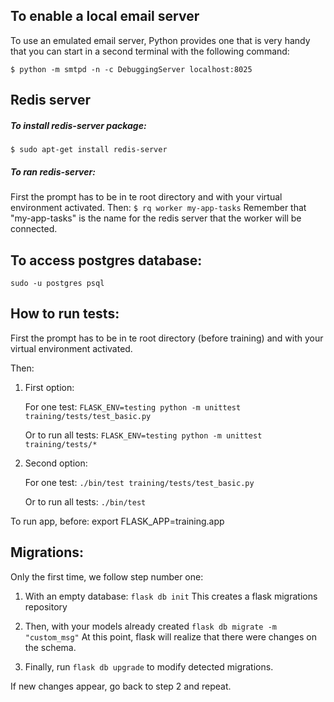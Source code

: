  To enable a local email server
 ---
 To use an emulated email server, Python provides one that is very handy that you can start in a
 second terminal with the following command:
 
 ```$ python -m smtpd -n -c DebuggingServer localhost:8025```
 
 Redis server
 ---
 ##### To install redis-server package:
 ```$ sudo apt-get install redis-server```
 
 ##### To ran redis-server:
 First the prompt has to be in te root directory and with your virtual environment activated.
 Then:
 ```$ rq worker my-app-tasks```
 Remember that "my-app-tasks" is the name for the redis server that the worker will be connected.
    
 
 To access postgres database:
 ---
 ```sudo -u postgres psql```
  
 How to run tests:
 ---
 
 First the prompt has to be in te root directory (before training) and with your virtual environment activated.
 
 Then:
 
 1. First option:
 
    For one test: ```FLASK_ENV=testing python -m unittest training/tests/test_basic.py```
    
    Or to run all tests: ```FLASK_ENV=testing python -m unittest training/tests/*```
 2. Second option:
    
    For one test: ```./bin/test training/tests/test_basic.py```
    
    Or to run all tests: ```./bin/test```
    
 
 To run app, before:
 export FLASK_APP=training.app

 
 
 Migrations:
 ---
 Only the first time, we follow step number one:
 1. With an empty database:
 ```flask db init```
 This creates a flask migrations repository
 
 2. Then, with your models already created
 ```flask db migrate -m "custom_msg"```
 At this point, flask will realize that there were changes on the schema.
 
 3. Finally, run  ```flask db upgrade``` to modify detected migrations.
 
 If new changes appear, go back to step 2 and repeat.
 
